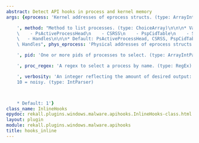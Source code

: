 ```yaml
---
abstract: Detect API hooks in process and kernel memory
args: {eprocess: 'Kernel addresses of eprocess structs. (type: ArrayIntParser)

    ', method: "Method to list processes. (type: ChoiceArray)\n\n\n* Valid Choices:\n\
    \    - PsActiveProcessHead\n    - CSRSS\n    - PspCidTable\n    - Sessions\n \
    \   - Handles\n\n\n* Default: PsActiveProcessHead, CSRSS, PspCidTable, Sessions,\
    \ Handles", phys_eprocess: 'Physical addresses of eprocess structs. (type: ArrayIntParser)

    ', pid: 'One or more pids of processes to select. (type: ArrayIntParser)

    ', proc_regex: 'A regex to select a process by name. (type: RegEx)

    ', verbosity: 'An integer reflecting the amount of desired output: 0 = quiet,
    10 = noisy. (type: IntParser)



    * Default: 1'}
class_name: InlineHooks
epydoc: rekall.plugins.windows.malware.apihooks.InlineHooks-class.html
layout: plugin
module: rekall.plugins.windows.malware.apihooks
title: hooks_inline
---
```


